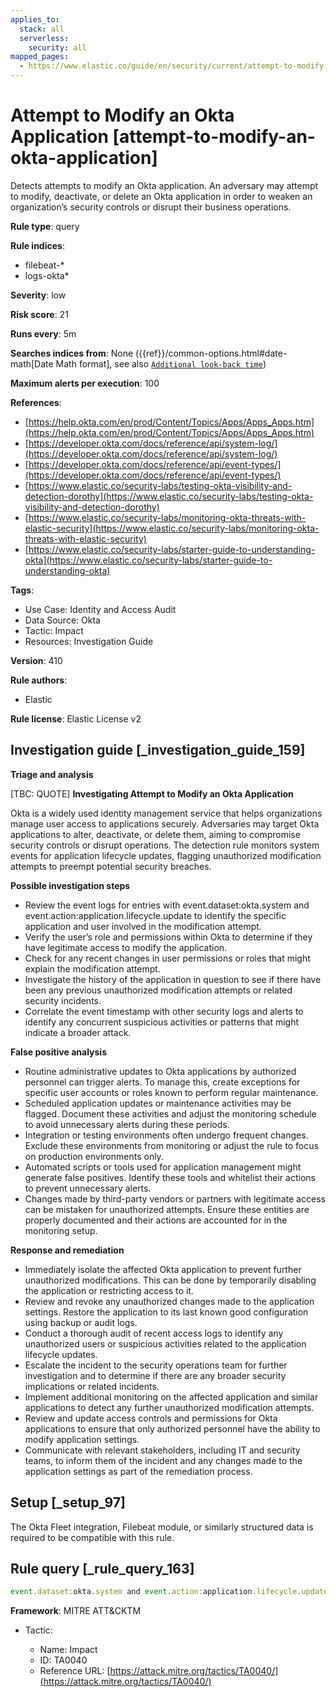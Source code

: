 ```yaml
---
applies_to:
  stack: all
  serverless:
    security: all
mapped_pages:
  - https://www.elastic.co/guide/en/security/current/attempt-to-modify-an-okta-application.html
---
```


# Attempt to Modify an Okta Application [attempt-to-modify-an-okta-application]

Detects attempts to modify an Okta application. An adversary may attempt to modify, deactivate, or delete an Okta application in order to weaken an organization’s security controls or disrupt their business operations.

**Rule type**: query

**Rule indices**:

* filebeat-*
* logs-okta*

**Severity**: low

**Risk score**: 21

**Runs every**: 5m

**Searches indices from**: None ({{ref}}/common-options.html#date-math[Date Math format], see also [`Additional look-back time`](docs-content://solutions/security/detect-and-alert/create-detection-rule.md#rule-schedule))

**Maximum alerts per execution**: 100

**References**:

* [https://help.okta.com/en/prod/Content/Topics/Apps/Apps_Apps.htm](https://help.okta.com/en/prod/Content/Topics/Apps/Apps_Apps.htm)
* [https://developer.okta.com/docs/reference/api/system-log/](https://developer.okta.com/docs/reference/api/system-log/)
* [https://developer.okta.com/docs/reference/api/event-types/](https://developer.okta.com/docs/reference/api/event-types/)
* [https://www.elastic.co/security-labs/testing-okta-visibility-and-detection-dorothy](https://www.elastic.co/security-labs/testing-okta-visibility-and-detection-dorothy)
* [https://www.elastic.co/security-labs/monitoring-okta-threats-with-elastic-security](https://www.elastic.co/security-labs/monitoring-okta-threats-with-elastic-security)
* [https://www.elastic.co/security-labs/starter-guide-to-understanding-okta](https://www.elastic.co/security-labs/starter-guide-to-understanding-okta)

**Tags**:

* Use Case: Identity and Access Audit
* Data Source: Okta
* Tactic: Impact
* Resources: Investigation Guide

**Version**: 410

**Rule authors**:

* Elastic

**Rule license**: Elastic License v2

## Investigation guide [_investigation_guide_159]

**Triage and analysis**

[TBC: QUOTE]
**Investigating Attempt to Modify an Okta Application**

Okta is a widely used identity management service that helps organizations manage user access to applications securely. Adversaries may target Okta applications to alter, deactivate, or delete them, aiming to compromise security controls or disrupt operations. The detection rule monitors system events for application lifecycle updates, flagging unauthorized modification attempts to preempt potential security breaches.

**Possible investigation steps**

* Review the event logs for entries with event.dataset:okta.system and event.action:application.lifecycle.update to identify the specific application and user involved in the modification attempt.
* Verify the user’s role and permissions within Okta to determine if they have legitimate access to modify the application.
* Check for any recent changes in user permissions or roles that might explain the modification attempt.
* Investigate the history of the application in question to see if there have been any previous unauthorized modification attempts or related security incidents.
* Correlate the event timestamp with other security logs and alerts to identify any concurrent suspicious activities or patterns that might indicate a broader attack.

**False positive analysis**

* Routine administrative updates to Okta applications by authorized personnel can trigger alerts. To manage this, create exceptions for specific user accounts or roles known to perform regular maintenance.
* Scheduled application updates or maintenance activities may be flagged. Document these activities and adjust the monitoring schedule to avoid unnecessary alerts during these periods.
* Integration or testing environments often undergo frequent changes. Exclude these environments from monitoring or adjust the rule to focus on production environments only.
* Automated scripts or tools used for application management might generate false positives. Identify these tools and whitelist their actions to prevent unnecessary alerts.
* Changes made by third-party vendors or partners with legitimate access can be mistaken for unauthorized attempts. Ensure these entities are properly documented and their actions are accounted for in the monitoring setup.

**Response and remediation**

* Immediately isolate the affected Okta application to prevent further unauthorized modifications. This can be done by temporarily disabling the application or restricting access to it.
* Review and revoke any unauthorized changes made to the application settings. Restore the application to its last known good configuration using backup or audit logs.
* Conduct a thorough audit of recent access logs to identify any unauthorized users or suspicious activities related to the application lifecycle updates.
* Escalate the incident to the security operations team for further investigation and to determine if there are any broader security implications or related incidents.
* Implement additional monitoring on the affected application and similar applications to detect any further unauthorized modification attempts.
* Review and update access controls and permissions for Okta applications to ensure that only authorized personnel have the ability to modify application settings.
* Communicate with relevant stakeholders, including IT and security teams, to inform them of the incident and any changes made to the application settings as part of the remediation process.


## Setup [_setup_97]

The Okta Fleet integration, Filebeat module, or similarly structured data is required to be compatible with this rule.


## Rule query [_rule_query_163]

```js
event.dataset:okta.system and event.action:application.lifecycle.update
```

**Framework**: MITRE ATT&CKTM

* Tactic:

    * Name: Impact
    * ID: TA0040
    * Reference URL: [https://attack.mitre.org/tactics/TA0040/](https://attack.mitre.org/tactics/TA0040/)



